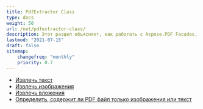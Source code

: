 ```yaml
---
title: PdfExtractor Class
type: docs
weight: 50
url: /net/pdfextractor-class/
description: Этот раздел объясняет, как работать с Aspose.PDF Facades, используя класс PdfExtractor.
lastmod: "2021-07-15"
draft: false
sitemap:
    changefreq: "monthly"
    priority: 0.7
---
```


- [Извлечь текст](/pdf/net/extract-text/)
- [Извлечь изображения](/pdf/net/extract-images/)
- [Извлечь вложения](/pdf/net/extract-attachments/)
- [Определить, содержит ли PDF файл только изображения или текст](/pdf/net/find-whether-pdf-file-contains-images-or-text-only/)